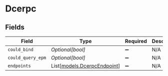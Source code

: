 # Dcerpc


## Fields

| Field                                                      | Type                                                       | Required                                                   | Description                                                |
| ---------------------------------------------------------- | ---------------------------------------------------------- | ---------------------------------------------------------- | ---------------------------------------------------------- |
| `could_bind`                                               | *Optional[bool]*                                           | :heavy_minus_sign:                                         | N/A                                                        |
| `could_query_epm`                                          | *Optional[bool]*                                           | :heavy_minus_sign:                                         | N/A                                                        |
| `endpoints`                                                | List[[models.DcerpcEndpoint](../models/dcerpcendpoint.md)] | :heavy_minus_sign:                                         | N/A                                                        |